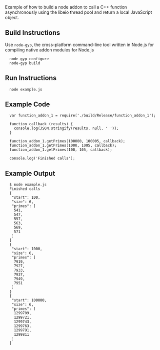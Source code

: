 Example of how to build a node addon to call a C++ function asynchronously using the libeio thread pool and return a local JavaScript object.

## Build Instructions

Use `node-gyp`, the cross-platform command-line tool written in Node.js for compiling native addon modules for Node.js

      node-gyp configure
      node-gyp build

## Run Instructions

      node example.js

## Example Code

      var function_addon_1 = require('./build/Release/function_addon_1');

      function callback (results) { 
        console.log(JSON.stringify(results, null, ' '));
      }

      function_addon_1.getPrimes(100000, 100005, callback);
      function_addon_1.getPrimes(1000, 1005, callback);
      function_addon_1.getPrimes(100, 105, callback);

      console.log('Finished calls');

## Example Output

      $ node example.js 
      Finished calls
      {
       "start": 100,
       "size": 6,
       "primes": [
        541,
        547,
        557,
        563,
        569,
        571
       ]
      }
      {
       "start": 1000,
       "size": 6,
       "primes": [
        7919,
        7927,
        7933,
        7937,
        7949,
        7951
       ]
      }
      {
       "start": 100000,
       "size": 6,
       "primes": [
        1299709,
        1299721,
        1299743,
        1299763,
        1299791,
        1299811
       ]
      }
